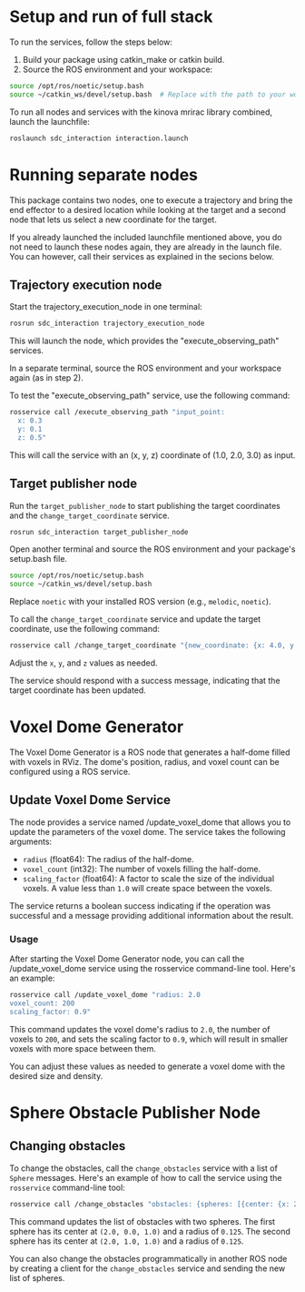 # Setup and run of full stack

To run the services, follow the steps below:

1. Build your package using catkin_make or catkin build.
2. Source the ROS environment and your workspace:

```sh
source /opt/ros/noetic/setup.bash
source ~/catkin_ws/devel/setup.bash  # Replace with the path to your workspace if different
```

To run all nodes and services with the kinova mrirac library combined, launch the launchfile:

```sh
roslaunch sdc_interaction interaction.launch 
```

# Running separate nodes

This package contains two nodes, one to execute a trajectory and bring the end effector to a desired location while looking at the target and a second node that lets us select a new coordinate for the target.

If you already launched the included launchfile mentioned above, you do not need to launch these nodes again, they are already in the launch file. You can however, call their services as explained in the secions below.

## Trajectory execution node

Start the trajectory_execution_node in one terminal:

```sh
rosrun sdc_interaction trajectory_execution_node
```

This will launch the node, which provides the "execute_observing_path" services.

In a separate terminal, source the ROS environment and your workspace again (as in step 2).

To test the "execute_observing_path" service, use the following command:

```sh
rosservice call /execute_observing_path "input_point:
  x: 0.3
  y: 0.1
  z: 0.5"
```

This will call the service with an (x, y, z) coordinate of (1.0, 2.0, 3.0) as input.

## Target publisher node


Run the `target_publisher_node` to start publishing the target coordinates and the `change_target_coordinate` service.
   
```sh
rosrun sdc_interaction target_publisher_node
```

Open another terminal and source the ROS environment and your package's setup.bash file.
   
```sh
source /opt/ros/noetic/setup.bash
source ~/catkin_ws/devel/setup.bash
```

Replace `noetic` with your installed ROS version (e.g., `melodic`, `noetic`).

To call the `change_target_coordinate` service and update the target coordinate, use the following command:
   
```bash
rosservice call /change_target_coordinate "{new_coordinate: {x: 4.0, y: 0.0, z: 1.75}}"
```

Adjust the `x`, `y`, and `z` values as needed.

  The service should respond with a success message, indicating that the target coordinate has been updated.

# Voxel Dome Generator

The Voxel Dome Generator is a ROS node that generates a half-dome filled with voxels in RViz. The dome's position, radius, and voxel count can be configured using a ROS service.

## Update Voxel Dome Service

The node provides a service named /update_voxel_dome that allows you to update the parameters of the voxel dome. The service takes the following arguments:

* `radius` (float64): The radius of the half-dome.
* `voxel_count` (int32): The number of voxels filling the half-dome.
* `scaling_factor` (float64): A factor to scale the size of the individual voxels. A value less than `1.0` will create space between the voxels.

The service returns a boolean success indicating if the operation was successful and a message providing additional information about the result.

### Usage

After starting the Voxel Dome Generator node, you can call the /update_voxel_dome service using the rosservice command-line tool. Here's an example:

``` bash
rosservice call /update_voxel_dome "radius: 2.0
voxel_count: 200
scaling_factor: 0.9"
```

This command updates the voxel dome's radius to `2.0`, the number of voxels to `200`, and sets the scaling factor to `0.9`, which will result in smaller voxels with more space between them.

You can adjust these values as needed to generate a voxel dome with the desired size and density.

# Sphere Obstacle Publisher Node

## Changing obstacles
To change the obstacles, call the `change_obstacles` service with a list of `Sphere` messages. Here's an example of how to call the service using the `rosservice` command-line tool:

``` bash
rosservice call /change_obstacles "obstacles: {spheres: [{center: {x: 2.0, y: 0.0, z: 1.0}, radius: 0.125}, {center: {x: 2.0, y: 1.0, z: 1.0}, radius: 0.125}]}"
```

This command updates the list of obstacles with two spheres. The first sphere has its center at `(2.0, 0.0, 1.0)` and a radius of `0.125`. The second sphere has its center at `(2.0, 1.0, 1.0)` and a radius of `0.125`.

You can also change the obstacles programmatically in another ROS node by creating a client for the `change_obstacles` service and sending the new list of spheres.


